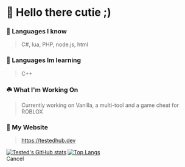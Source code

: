 # 👋 Hello there cutie ;)
### 🌿 Languages I know
> C#, lua, PHP, node.js, html
### 🌱 Languages Im learning
> C++
### ☘️ What I'm Working On
> Currently working on Vanilla, a multi-tool and a game cheat for ROBLOX
### 🚀 My Website
> https://testedhub.dev

[![Tested's GitHub stats](https://github-readme-stats.vercel.app/api?username=tehtestedd&show_icons=true&theme=onedark&bg_color=0D1117&hide_border=true&text_color=fff&title_color=fff)]()
[![Top Langs](https://github-readme-stats.vercel.app/api/top-langs/?username=tehtestedd&show_icons=true&theme=onedark&layout=compact&bg_color=0D1117&hide_border=true&text_color=fff&title_color=fff)]()
<br />
Cancel
